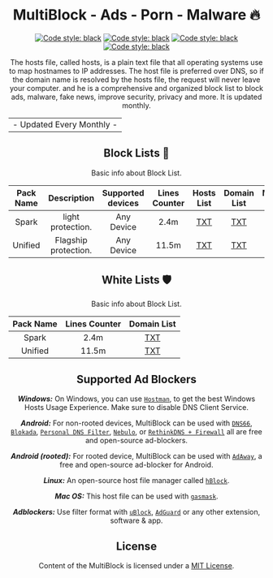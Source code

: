 <div align="center">
  <h1> MultiBlock - Ads - Porn - Malware 🔥</h1>
</div>
 <div align="center">
  
 <a href="https://github.com/VenexGit/MultiBlock"><img alt="Code style: black" src="https://img.shields.io/badge/Version-1.1-blue.svg"></a>
<a href="https://github.com/VenexGit/MultiBlock"><img alt="Code style: black" src="https://img.shields.io/badge/Update-Sep 09, 2021-orange.svg"></a>
<a href="https://github.com/VenexGit/MultiBlock"><img alt="Code style: black" src="https://img.shields.io/badge/Status-Officiel-scarlet.svg"></a>
<a href="https://github.com/VenexGit/MultiBlock/blob/main/LICENSE"><img alt="Code style: black" src="https://img.shields.io/badge/License-MIT-red.svg"></a>
  
The hosts file, called hosts, is a plain text file that all operating systems use to map hostnames to IP addresses. The host file is preferred over DNS, so if the domain name is resolved by the hosts file, the request will never leave your computer. and he is a comprehensive and organized block list to block ads, malware, fake news, improve security, privacy and more. It is updated monthly.

<table>
<tr>
<td>
 - Updated Every Monthly -
</td>
</tr>
</table>

##  Block Lists  🚫

Basic info about Block List.

| Pack Name | Description | Supported devices | Lines Counter | Hosts List | Domain List | Module Mgisk | 
|:---------:|:-----------:|:-----------------:|:-------:|:----------:|:-----------:|:------------:|
Spark | light protection. | Any Device | 2.4m | [TXT](https://raw.githubusercontent.com/jerryn70/MultiBlock/master/Hosts/MultiBlock.txt)  | [TXT](https://raw.githubusercontent.com/jerryn70/MultiBlock/master/Formats/MultiBlock-AdBlock-Filter.txt) |[LINK](https://raw.githubusercontent.com/jerryn70/MultiBlock/master/Hosts/MultiBlock.txt) |
Unified | Flagship protection. | Any Device | 11.5m | [TXT](https://raw.githubusercontent.com/jerryn70/MultiBlock/master/Extension/MultiBlock-YouTube-AdBlock.txt) | [TXT](https://raw.githubusercontent.com/jerryn70/MultiBlock/master/Formats/MultiBlock-YouTube-AdBlock-Filter.txt) |[LINK](https://raw.githubusercontent.com/jerryn70/MultiBlock/master/Hosts/MultiBlock.txt) |

##  White Lists   🛡

Basic info about Block List.

| Pack Name | Lines Counter | Domain List |
|:---------:|:-------------:|:-----------:|
Spark | 2.4m | [TXT](https://raw.githubusercontent.com/jerryn70/MultiBlock/master/Hosts/MultiBlock.txt)  |
Unified | 11.5m | [TXT](https://raw.githubusercontent.com/jerryn70/MultiBlock/master/Extension/MultiBlock-YouTube-AdBlock.txt) |


## Supported Ad Blockers

***Windows:*** On Windows, you can use [`Hostman`](http://www.abelhadigital.com/hostsman/), to get the best Windows Hosts Usage Experience. Make sure to disable DNS Client Service.       
     
***Android:*** For non-rooted devices, MultiBlock can be used with [`DNS66`](https://f-droid.org/en/packages/org.jak_linux.dns66/), [`Blokada`](https://f-droid.org/en/packages/org.blokada.alarm/), [`Personal DNS Filter`](https://www.zenz-solutions.de/personaldnsfilter/), [`Nebulo`](https://github.com/Ch4t4r/Nebulo), or [`RethinkDNS + Firewall`](https://github.com/celzero/rethink-app) all are free and open-source ad-blockers.     
     
***Android (rooted):*** For rooted device, MultiBlock can be used with [`AdAway`](https://f-droid.org/en/packages/org.adaway/), a free and open-source ad-blocker for Android.    
     
***Linux:*** An open-source host file manager called [`hBlock`](https://github.com/hectorm/hBlock).   
       
***Mac OS:*** This host file can be used with [`gasmask`](https://github.com/2ndalpha/gasmask).    
   
***Adblockers:*** Use filter format with [`uBlock`](https://github.com/gorhill/uBlock), [`AdGuard`](https://adguard.com/en/welcome.html) or any other extension, software & app.
  
## License

Content of the MultiBlock is licensed under a [MIT License](https://github.com/VenexGit/MultiBlock/blob/main/LICENSE).

